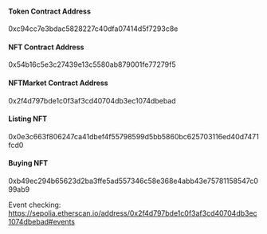 

#### Token Contract Address

0xc94cc7e3bdac5828227c40dfa07414d5f7293c8e

#### NFT Contract Address
0x54b16c5e3c27439e13c5580ab879001fe77279f5

#### NFTMarket Contract Address

0x2f4d797bde1c0f3af3cd40704db3ec1074dbebad


#### Listing NFT
0x0e3c663f806247ca41dbef4f55798599d5bb5860bc625703116ed40d7471fcd0

#### Buying NFT
0xb49ec294b65623d2ba3ffe5ad557346c58e368e4abb43e75781158547c099ab9

Event checking:
https://sepolia.etherscan.io/address/0x2f4d797bde1c0f3af3cd40704db3ec1074dbebad#events
